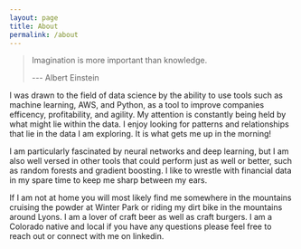 ```yaml
---
layout: page
title: About
permalink: /about
---
```


> Imagination is more important than knowledge.
> 
>  --- Albert Einstein

I was drawn to the field of data science by the ability to use tools such as machine learning, AWS, and Python, as a tool to improve companies efficency, profitability, and agility. My attention is constantly being held by what might lie within the data. I enjoy looking for patterns and relationships that lie in the data I am exploring. It is what gets me up in the morning!

I am particularly fascinated by neural networks and deep learning, but I am also well versed in other tools that could perform just as well or better, such as random forests and gradient boosting. I like to wrestle with financial data in my spare time to keep me sharp between my ears.

If I am not at home you will most likely find me somewhere in the mountains cruising the powder at Winter Park or riding my dirt bike in the mountains around Lyons. I am a lover of craft beer as well as craft burgers. I am a Colorado native and local if you have any questions please feel free to reach out or connect with me on linkedin.
